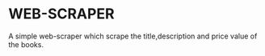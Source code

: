 # WEB-SCRAPER
A simple web-scraper which scrape the title,description and price value of the books.
